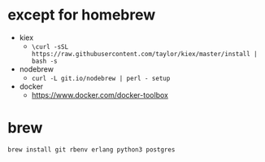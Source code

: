 # except for homebrew
- kiex
    - `\curl -sSL https://raw.githubusercontent.com/taylor/kiex/master/install | bash -s`
- nodebrew
    - `curl -L git.io/nodebrew | perl - setup`
- docker
    - https://www.docker.com/docker-toolbox

# brew
`brew install git rbenv erlang python3 postgres`

